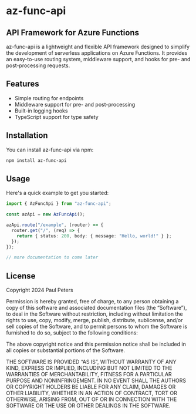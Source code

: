 # az-func-api

## API Framework for Azure Functions

az-func-api is a lightweight and flexible API framework designed to simplify the development of serverless applications on Azure Functions. It provides an easy-to-use routing system, middleware support, and hooks for pre- and post-processing requests.

## Features

- Simple routing for endpoints
- Middleware support for pre- and post-processing
- Built-in logging hooks
- TypeScript support for type safety

## Installation

You can install az-func-api via npm:

```bash
npm install az-func-api
```

## Usage

Here's a quick example to get you started:

```typescript
import { AzFuncApi } from "az-func-api";

const azApi = new AzFuncApi();

azApi.route("/example", (router) => {
  router.get("/", (req) => {
    return { status: 200, body: { message: "Hello, world!" } };
  });
});

// more documentation to come later
```

## License

Copyright 2024 Paul Peters

Permission is hereby granted, free of charge, to any person obtaining a copy of this software and associated documentation files (the “Software”), to deal in the Software without restriction, including without limitation the rights to use, copy, modify, merge, publish, distribute, sublicense, and/or sell copies of the Software, and to permit persons to whom the Software is furnished to do so, subject to the following conditions:

The above copyright notice and this permission notice shall be included in all copies or substantial portions of the Software.

THE SOFTWARE IS PROVIDED “AS IS”, WITHOUT WARRANTY OF ANY KIND, EXPRESS OR IMPLIED, INCLUDING BUT NOT LIMITED TO THE WARRANTIES OF MERCHANTABILITY, FITNESS FOR A PARTICULAR PURPOSE AND NONINFRINGEMENT. IN NO EVENT SHALL THE AUTHORS OR COPYRIGHT HOLDERS BE LIABLE FOR ANY CLAIM, DAMAGES OR OTHER LIABILITY, WHETHER IN AN ACTION OF CONTRACT, TORT OR OTHERWISE, ARISING FROM, OUT OF OR IN CONNECTION WITH THE SOFTWARE OR THE USE OR OTHER DEALINGS IN THE SOFTWARE.
